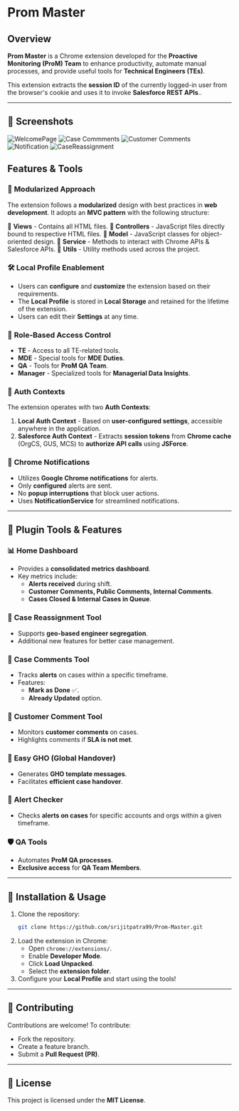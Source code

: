 # Prom Master

## Overview
**Prom Master** is a Chrome extension developed for the **Proactive Monitoring (ProM) Team** to enhance productivity, automate manual processes, and provide useful tools for **Technical Engineers (TEs)**.

This extension extracts the **session ID** of the currently logged-in user from the browser's cookie and uses it to invoke **Salesforce REST APIs**..

---
## 📸 Screenshots
![WelcomePage](https://github.com/srijitpatra99/Prom-Master/blob/main/Screens/WelcomePage.jpg?raw=true)
 ![Case Commments](https://github.com/srijitpatra99/Prom-Master/blob/main/Screens/CaseComments.jpg?raw=true)
 ![Customer Comments](https://github.com/srijitpatra99/Prom-Master/blob/main/Screens/CustomerComments.jpg?raw=true)
 ![Notification](https://github.com/srijitpatra99/Prom-Master/blob/main/Screens/Notification.jpg?raw=true)
 ![CaseReassignment](https://github.com/srijitpatra99/Prom-Master/blob/main/Screens/CaseReassignment.jpg?raw=true)
 
## Features & Tools

### 🚀 **Modularized Approach**
The extension follows a **modularized** design with best practices in **web development**. It adopts an **MVC pattern** with the following structure:

📂 **Views** - Contains all HTML files.
📂 **Controllers** - JavaScript files directly bound to respective HTML files.
📂 **Model** - JavaScript classes for object-oriented design.
📂 **Service** - Methods to interact with Chrome APIs & Salesforce APIs.
📂 **Utils** - Utility methods used across the project.

### 🛠 **Local Profile Enablement**
- Users can **configure** and **customize** the extension based on their requirements.
- The **Local Profile** is stored in **Local Storage** and retained for the lifetime of the extension.
- Users can edit their **Settings** at any time.

### 👥 **Role-Based Access Control**
- **TE** - Access to all TE-related tools.
- **MDE** - Special tools for **MDE Duties**.
- **QA** - Tools for **ProM QA Team**.
- **Manager** - Specialized tools for **Managerial Data Insights**.

### 🔐 **Auth Contexts**
The extension operates with two **Auth Contexts**:
1. **Local Auth Context** - Based on **user-configured settings**, accessible anywhere in the application.
2. **Salesforce Auth Context** - Extracts **session tokens** from **Chrome cache** (OrgCS, GUS, MCS) to **authorize API calls** using **JSForce**.

### 🔔 **Chrome Notifications**
- Utilizes **Google Chrome notifications** for alerts.
- Only **configured** alerts are sent.
- No **popup interruptions** that block user actions.
- Uses **NotificationService** for streamlined notifications.

---
## 🔧 **Plugin Tools & Features**

### 📊 **Home Dashboard**
- Provides a **consolidated metrics dashboard**.
- Key metrics include:
  - **Alerts received** during shift.
  - **Customer Comments, Public Comments, Internal Comments**.
  - **Cases Closed & Internal Cases in Queue**.

### 🔄 **Case Reassignment Tool**
- Supports **geo-based engineer segregation**.
- Additional new features for better case management.

### 📝 **Case Comments Tool**
- Tracks **alerts** on cases within a specific timeframe.
- Features:
  - **Mark as Done** ✅.
  - **Already Updated** option.

### 💬 **Customer Comment Tool**
- Monitors **customer comments** on cases.
- Highlights comments if **SLA is not met**.

### 📌 **Easy GHO (Global Handover)**
- Generates **GHO template messages**.
- Facilitates **efficient case handover**.

### 🚨 **Alert Checker**
- Checks **alerts on cases** for specific accounts and orgs within a given timeframe.

### 🛡 **QA Tools**
- Automates **ProM QA processes**.
- **Exclusive access** for **QA Team Members**.

---
## 📜 **Installation & Usage**
1. Clone the repository:
   ```sh
   git clone https://github.com/srijitpatra99/Prom-Master.git
   ```
2. Load the extension in Chrome:
   - Open `chrome://extensions/`.
   - Enable **Developer Mode**.
   - Click **Load Unpacked**.
   - Select the **extension folder**.
3. Configure your **Local Profile** and start using the tools!

---
## 🤝 **Contributing**
Contributions are welcome! To contribute:
- Fork the repository.
- Create a feature branch.
- Submit a **Pull Request (PR)**.

---
## 📜 **License**
This project is licensed under the **MIT License**.

